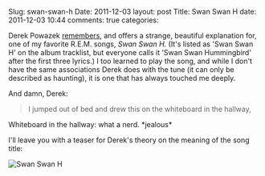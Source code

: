 Slug: swan-swan-h
Date: 2011-12-03
layout: post
Title: Swan Swan H
date: 2011-12-03 10:44
comments: true
categories:

Derek Powazek [remembers](http://powazek.com/posts/2981), and offers a strange, beautiful explanation for, one of my favorite R.E.M. songs, _Swan Swan H_. (It's listed as 'Swan Swan H' on the album tracklist, but everyone calls it 'Swan Swan Hummingbird' after the first three lyrics.) I too learned to play the song, and while I don't have the same associations Derek does with the tune (it can only be described as haunting), it is one that has always touched me deeply.

And damn, Derek:

>I jumped out of bed and drew this on the whiteboard in the hallway,

Whiteboard in the hallway: what a nerd. \*jealous\*

I'll leave you with a teaser for Derek's theory on the meaning of the song title:

![Swan Swan H](http://static.monkinetic.com/images/swan_swan_h-20111203-105947.png)
